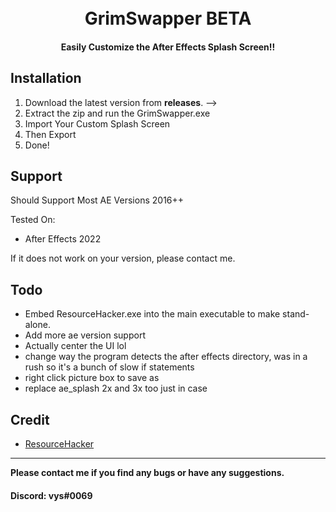 <h1 align="center">
  <br>
  GrimSwapper BETA
  <br>
</h1>


<h4 align="center">Easily Customize the After Effects Splash Screen!</a>!</h4>
<div align="center">
  <a href="https://github.com/vys69/GrimSwapper/blob/main/preview.png>
    <img src="preview.png" alt="Preivew">
  </a>
</div>

## Installation

1. Download the latest version from **releases**. -->
2. Extract the zip and run the GrimSwapper.exe
3. Import Your Custom Splash Screen
4. Then Export
5. Done!

## Support

Should Support Most AE Versions 2016++

Tested On:
* After Effects 2022

If it does not work on your version, please contact me.

## Todo

* Embed ResourceHacker.exe into the main executable to make stand-alone.
* Add more ae version support
* Actually center the UI lol
* change way the program detects the after effects directory, was in a rush so it's a bunch of slow if statements
* right click picture box to save as
* replace ae_splash 2x and 3x too just in case

## Credit

- [ResourceHacker](http://angusj.com/resourcehacker/)


---

**Please contact me if you find any bugs or have any suggestions.**
#### Discord: vys#0069


